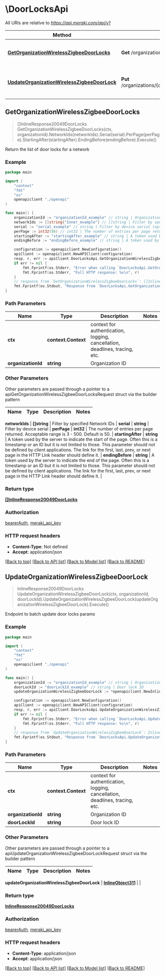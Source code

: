 # \DoorLocksApi

All URIs are relative to *https://api.meraki.com/api/v1*

Method | HTTP request | Description
------------- | ------------- | -------------
[**GetOrganizationWirelessZigbeeDoorLocks**](DoorLocksApi.md#GetOrganizationWirelessZigbeeDoorLocks) | **Get** /organizations/{organizationId}/wireless/zigbee/doorLocks | Return the list of door locks for a network
[**UpdateOrganizationWirelessZigbeeDoorLock**](DoorLocksApi.md#UpdateOrganizationWirelessZigbeeDoorLock) | **Put** /organizations/{organizationId}/wireless/zigbee/doorLocks/{doorLockId} | Endpoint to batch update door locks params



## GetOrganizationWirelessZigbeeDoorLocks

> []InlineResponse20049DoorLocks GetOrganizationWirelessZigbeeDoorLocks(ctx, organizationId).NetworkIds(networkIds).Serial(serial).PerPage(perPage).StartingAfter(startingAfter).EndingBefore(endingBefore).Execute()

Return the list of door locks for a network



### Example

```go
package main

import (
    "context"
    "fmt"
    "os"
    openapiclient "./openapi"
)

func main() {
    organizationId := "organizationId_example" // string | Organization ID
    networkIds := []string{"Inner_example"} // []string | Filter by specified Network IDs (optional)
    serial := "serial_example" // string | Filter by device serial (optional)
    perPage := int32(56) // int32 | The number of entries per page returned. Acceptable range is 3 - 500. Default is 50. (optional)
    startingAfter := "startingAfter_example" // string | A token used by the server to indicate the start of the page. Often this is a timestamp or an ID but it is not limited to those. This parameter should not be defined by client applications. The link for the first, last, prev, or next page in the HTTP Link header should define it. (optional)
    endingBefore := "endingBefore_example" // string | A token used by the server to indicate the end of the page. Often this is a timestamp or an ID but it is not limited to those. This parameter should not be defined by client applications. The link for the first, last, prev, or next page in the HTTP Link header should define it. (optional)

    configuration := openapiclient.NewConfiguration()
    apiClient := openapiclient.NewAPIClient(configuration)
    resp, r, err := apiClient.DoorLocksApi.GetOrganizationWirelessZigbeeDoorLocks(context.Background(), organizationId).NetworkIds(networkIds).Serial(serial).PerPage(perPage).StartingAfter(startingAfter).EndingBefore(endingBefore).Execute()
    if err != nil {
        fmt.Fprintf(os.Stderr, "Error when calling `DoorLocksApi.GetOrganizationWirelessZigbeeDoorLocks``: %v\n", err)
        fmt.Fprintf(os.Stderr, "Full HTTP response: %v\n", r)
    }
    // response from `GetOrganizationWirelessZigbeeDoorLocks`: []InlineResponse20049DoorLocks
    fmt.Fprintf(os.Stdout, "Response from `DoorLocksApi.GetOrganizationWirelessZigbeeDoorLocks`: %v\n", resp)
}
```

### Path Parameters


Name | Type | Description  | Notes
------------- | ------------- | ------------- | -------------
**ctx** | **context.Context** | context for authentication, logging, cancellation, deadlines, tracing, etc.
**organizationId** | **string** | Organization ID | 

### Other Parameters

Other parameters are passed through a pointer to a apiGetOrganizationWirelessZigbeeDoorLocksRequest struct via the builder pattern


Name | Type | Description  | Notes
------------- | ------------- | ------------- | -------------

 **networkIds** | **[]string** | Filter by specified Network IDs | 
 **serial** | **string** | Filter by device serial | 
 **perPage** | **int32** | The number of entries per page returned. Acceptable range is 3 - 500. Default is 50. | 
 **startingAfter** | **string** | A token used by the server to indicate the start of the page. Often this is a timestamp or an ID but it is not limited to those. This parameter should not be defined by client applications. The link for the first, last, prev, or next page in the HTTP Link header should define it. | 
 **endingBefore** | **string** | A token used by the server to indicate the end of the page. Often this is a timestamp or an ID but it is not limited to those. This parameter should not be defined by client applications. The link for the first, last, prev, or next page in the HTTP Link header should define it. | 

### Return type

[**[]InlineResponse20049DoorLocks**](InlineResponse20049DoorLocks.md)

### Authorization

[bearerAuth](../README.md#bearerAuth), [meraki_api_key](../README.md#meraki_api_key)

### HTTP request headers

- **Content-Type**: Not defined
- **Accept**: application/json

[[Back to top]](#) [[Back to API list]](../README.md#documentation-for-api-endpoints)
[[Back to Model list]](../README.md#documentation-for-models)
[[Back to README]](../README.md)


## UpdateOrganizationWirelessZigbeeDoorLock

> InlineResponse20049DoorLocks UpdateOrganizationWirelessZigbeeDoorLock(ctx, organizationId, doorLockId).UpdateOrganizationWirelessZigbeeDoorLock(updateOrganizationWirelessZigbeeDoorLock).Execute()

Endpoint to batch update door locks params



### Example

```go
package main

import (
    "context"
    "fmt"
    "os"
    openapiclient "./openapi"
)

func main() {
    organizationId := "organizationId_example" // string | Organization ID
    doorLockId := "doorLockId_example" // string | Door lock ID
    updateOrganizationWirelessZigbeeDoorLock := *openapiclient.NewInlineObject311() // InlineObject311 |  (optional)

    configuration := openapiclient.NewConfiguration()
    apiClient := openapiclient.NewAPIClient(configuration)
    resp, r, err := apiClient.DoorLocksApi.UpdateOrganizationWirelessZigbeeDoorLock(context.Background(), organizationId, doorLockId).UpdateOrganizationWirelessZigbeeDoorLock(updateOrganizationWirelessZigbeeDoorLock).Execute()
    if err != nil {
        fmt.Fprintf(os.Stderr, "Error when calling `DoorLocksApi.UpdateOrganizationWirelessZigbeeDoorLock``: %v\n", err)
        fmt.Fprintf(os.Stderr, "Full HTTP response: %v\n", r)
    }
    // response from `UpdateOrganizationWirelessZigbeeDoorLock`: InlineResponse20049DoorLocks
    fmt.Fprintf(os.Stdout, "Response from `DoorLocksApi.UpdateOrganizationWirelessZigbeeDoorLock`: %v\n", resp)
}
```

### Path Parameters


Name | Type | Description  | Notes
------------- | ------------- | ------------- | -------------
**ctx** | **context.Context** | context for authentication, logging, cancellation, deadlines, tracing, etc.
**organizationId** | **string** | Organization ID | 
**doorLockId** | **string** | Door lock ID | 

### Other Parameters

Other parameters are passed through a pointer to a apiUpdateOrganizationWirelessZigbeeDoorLockRequest struct via the builder pattern


Name | Type | Description  | Notes
------------- | ------------- | ------------- | -------------


 **updateOrganizationWirelessZigbeeDoorLock** | [**InlineObject311**](InlineObject311.md) |  | 

### Return type

[**InlineResponse20049DoorLocks**](InlineResponse20049DoorLocks.md)

### Authorization

[bearerAuth](../README.md#bearerAuth), [meraki_api_key](../README.md#meraki_api_key)

### HTTP request headers

- **Content-Type**: application/json
- **Accept**: application/json

[[Back to top]](#) [[Back to API list]](../README.md#documentation-for-api-endpoints)
[[Back to Model list]](../README.md#documentation-for-models)
[[Back to README]](../README.md)

